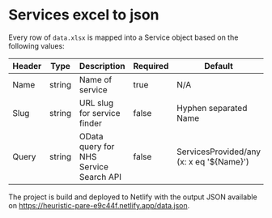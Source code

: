 # Services excel to json

Every row of `data.xlsx` is mapped into a Service object based on the following values:

| Header | Type    | Description                             | Required | Default                                  |
| -------|-------- | --------------------------------------- | -------- | ---------------------------------------- |
| Name   | string  | Name of service                         | true     | N/A                                      |
| Slug   | string  | URL slug for service finder             | false    | Hyphen separated Name                    |
| Query  | string  | OData query for NHS Service Search API  | false    | ServicesProvided/any (x: x eq '${Name}') |


The project is build and deployed to Netlify with the output JSON available on https://heuristic-pare-e9c44f.netlify.app/data.json.

